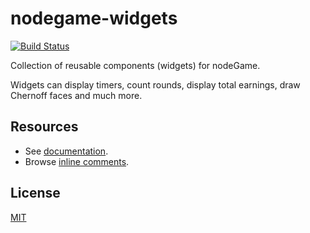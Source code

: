 # nodegame-widgets

[![Build Status](https://travis-ci.org/nodeGame/nodegame-widgets.png?branch=master)](https://travis-ci.org/nodeGame/nodegame-widgets)


Collection of reusable components (widgets) for nodeGame. 

Widgets can display timers, count rounds, display total earnings, draw Chernoff faces and much more.

## Resources

- See [documentation](https://github.com/nodeGame/nodegame/wiki).
- Browse [inline comments](http://nodegame.github.io/nodegame-widgets/index.js.html).

## License

[MIT](LICENSE)
